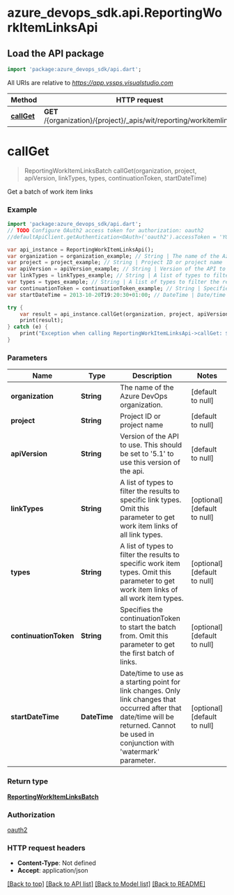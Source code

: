 # azure_devops_sdk.api.ReportingWorkItemLinksApi

## Load the API package
```dart
import 'package:azure_devops_sdk/api.dart';
```

All URIs are relative to *https://app.vssps.visualstudio.com*

Method | HTTP request | Description
------------- | ------------- | -------------
[**callGet**](ReportingWorkItemLinksApi.md#callGet) | **GET** /{organization}/{project}/_apis/wit/reporting/workitemlinks | 


# **callGet**
> ReportingWorkItemLinksBatch callGet(organization, project, apiVersion, linkTypes, types, continuationToken, startDateTime)



Get a batch of work item links

### Example 
```dart
import 'package:azure_devops_sdk/api.dart';
// TODO Configure OAuth2 access token for authorization: oauth2
//defaultApiClient.getAuthentication<OAuth>('oauth2').accessToken = 'YOUR_ACCESS_TOKEN';

var api_instance = ReportingWorkItemLinksApi();
var organization = organization_example; // String | The name of the Azure DevOps organization.
var project = project_example; // String | Project ID or project name
var apiVersion = apiVersion_example; // String | Version of the API to use.  This should be set to '5.1' to use this version of the api.
var linkTypes = linkTypes_example; // String | A list of types to filter the results to specific link types. Omit this parameter to get work item links of all link types.
var types = types_example; // String | A list of types to filter the results to specific work item types. Omit this parameter to get work item links of all work item types.
var continuationToken = continuationToken_example; // String | Specifies the continuationToken to start the batch from. Omit this parameter to get the first batch of links.
var startDateTime = 2013-10-20T19:20:30+01:00; // DateTime | Date/time to use as a starting point for link changes. Only link changes that occurred after that date/time will be returned. Cannot be used in conjunction with 'watermark' parameter.

try { 
    var result = api_instance.callGet(organization, project, apiVersion, linkTypes, types, continuationToken, startDateTime);
    print(result);
} catch (e) {
    print("Exception when calling ReportingWorkItemLinksApi->callGet: $e\n");
}
```

### Parameters

Name | Type | Description  | Notes
------------- | ------------- | ------------- | -------------
 **organization** | **String**| The name of the Azure DevOps organization. | [default to null]
 **project** | **String**| Project ID or project name | [default to null]
 **apiVersion** | **String**| Version of the API to use.  This should be set to &#39;5.1&#39; to use this version of the api. | [default to null]
 **linkTypes** | **String**| A list of types to filter the results to specific link types. Omit this parameter to get work item links of all link types. | [optional] [default to null]
 **types** | **String**| A list of types to filter the results to specific work item types. Omit this parameter to get work item links of all work item types. | [optional] [default to null]
 **continuationToken** | **String**| Specifies the continuationToken to start the batch from. Omit this parameter to get the first batch of links. | [optional] [default to null]
 **startDateTime** | **DateTime**| Date/time to use as a starting point for link changes. Only link changes that occurred after that date/time will be returned. Cannot be used in conjunction with &#39;watermark&#39; parameter. | [optional] [default to null]

### Return type

[**ReportingWorkItemLinksBatch**](ReportingWorkItemLinksBatch.md)

### Authorization

[oauth2](../README.md#oauth2)

### HTTP request headers

 - **Content-Type**: Not defined
 - **Accept**: application/json

[[Back to top]](#) [[Back to API list]](../README.md#documentation-for-api-endpoints) [[Back to Model list]](../README.md#documentation-for-models) [[Back to README]](../README.md)

